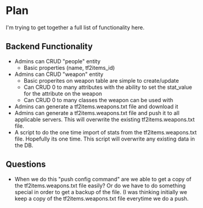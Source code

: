 


# Plan #

I'm trying to get together a full list of functionality here.

## Backend Functionality ##

- Admins can CRUD "people" entity
  - Basic properties (name, tf2items_id)
- Admins can CRUD "weapon" entity
  - Basic properites on weapon table are simple to create/update
  - Can CRUD 0 to many attributes with the ability to set the stat_value for the attribute on the weapon
  - Can CRUD 0 to many classes the weapon can be used with
- Admins can generate a tf2items.weapons.txt file and download it
- Admins can generate a tf2items.weapons.txt file and push it to all applicable servers. This will overwrite the existing tf2items.weapons.txt file.
- A script to do the one time import of stats from the tf2items.weapons.txt file. Hopefully its one time. This script will overwrite any existing data in the DB.



## Questions ##

- When we do this "push config command" are we able to get a copy of the tf2items.weapons.txt file easily? Or do we have to do something special in order to get a backup of the file. (I was thinking initially we keep a copy of the tf2items.weapons.txt file everytime we do a push. 

